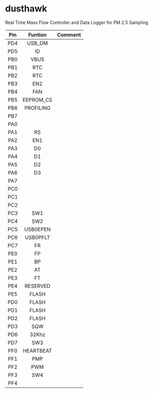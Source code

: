 # dusthawk
Real Time Mass Flow Controller and Data Logger for PM 2.5 Sampling

| Pin           | Funtion       | Comment|
|:-------------:|:-------------:| ------:|
| PD4           |USB_DM         |        |
| PD5           |ID             |        |
| PB0           |VBUS           |        |
| PB1           |RTC            |        |
| PB2           |RTC            |        |
| PB3           |EN2            |        |
| PB4           |FAN            |        |
| PB5           |EEPROM_CS      |        |
| PB6           |PROFILING      |        |
| PB7           |               |        |
| PA0           |               |        |
| PA1           |RS             |        |
| PA2           |EN1            |        |
| PA3           |D0             |        |
| PA4           |D1             |        |
| PA5           |D2             |        |
| PA6           |D3             |        |
| PA7           |               |        |
| PC0           |               |        |
| PC1           |               |        |
| PC2           |               |        |
| PC3           |SW1            |        |
| PC4           |SW2            |        |
| PC5           |USB0EPEN       |        |
| PC6           |USB0PFLT       |        |
| PC7           |FR             |        |
| PE0           |FP             |        |
| PE1           |BP             |        |
| PE2           |AT             |        |
| PE3           |FT             |        |
| PE4           |RESERVED       |        |
| PE5           |FLASH          |        |
| PD0           |FLASH          |        |
| PD1           |FLASH          |        |
| PD2           |FLASH          |        |
| PD3           |SQW            |        |
| PD6           |32Khz          |        |
| PD7           |SW3            |        |
| PF0           |HEARTBEAT      |        |
| PF1           |PMP            |        |
| PF2           |PWM            |        |
| PF3           |SW4            |        |
| PF4           |               |        |
